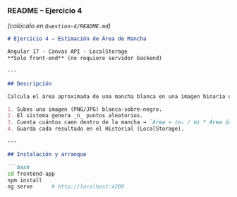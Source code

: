 ### README – Ejercicio 4  
*(colócalo en `Question-4/README.md`)*  

```md
# Ejercicio 4 – Estimación de Área de Mancha

Angular 17 · Canvas API · LocalStorage  
**Solo front-end** (no requiere servidor backend)

---

## Descripción

Calcula el área aproximada de una mancha blanca en una imagen binaria usando un método tipo Monte Carlo:

1. Subes una imagen (PNG/JPG) blanca-sobre-negro.  
2. El sistema genera _n_ puntos aleatorios.  
3. Cuenta cuántos caen dentro de la mancha → `Área ≈ (nᵢ / n) * Área imagen`.  
4. Guarda cada resultado en el Historial (LocalStorage).

---

## Instalación y arranque

```bash
cd frontend-app
npm install
ng serve      # http://localhost:4200